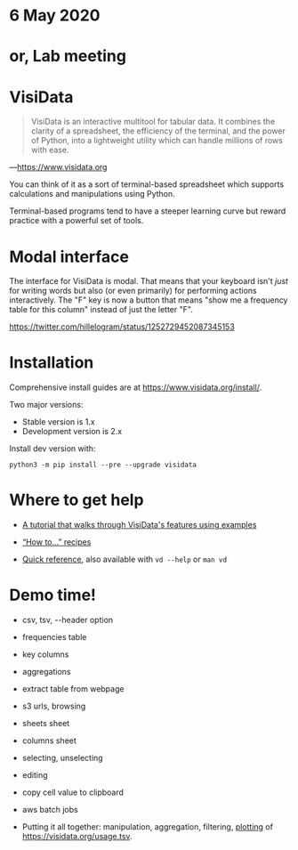 # 6 May 2020
# or, Lab meeting

# VisiData

> VisiData is an interactive multitool for tabular data. It combines the clarity
> of a spreadsheet, the efficiency of the terminal, and the power of Python, into
> a lightweight utility which can handle millions of rows with ease.

—<https://www.visidata.org>

You can think of it as a sort of terminal-based spreadsheet which supports
calculations and manipulations using Python.

Terminal-based programs tend to have a steeper learning curve but reward
practice with a powerful set of tools.


# Modal interface

The interface for VisiData is modal.  That means that your keyboard isn't
_just_ for writing words but also (or even primarily) for performing actions
interactively.  The "F" key is now a button that means "show me a frequency
table for this column" instead of just the letter "F".

<https://twitter.com/hillelogram/status/1252729452087345153>


# Installation

Comprehensive install guides are at <https://www.visidata.org/install/>.

Two major versions:

- Stable version is 1.x
- Development version is 2.x

Install dev version with:

    python3 -m pip install --pre --upgrade visidata


# Where to get help

* [A tutorial that walks through VisiData's features using examples](https://jsvine.github.io/intro-to-visidata/)

* [“How to…” recipes](https://www.visidata.org/docs/)

* [Quick reference](https://www.visidata.org/man/), also available with `vd
  --help` or `man vd`


# Demo time!

* csv, tsv, --header option
* frequencies table
* key columns
* aggregations
* extract table from webpage
* s3 urls, browsing
* sheets sheet
* columns sheet
* selecting, unselecting
* editing
* copy cell value to clipboard
* aws batch jobs

* Putting it all together: manipulation, aggregation, filtering,
  [plotting](https://www.visidata.org/docs/graph/) of
  <https://visidata.org/usage.tsv>.

